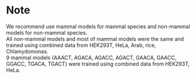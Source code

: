 # Note  
We recommend use mammal models for mammal species and non-mammal models for non-mammal species.  
All non-mammal models and most of mammal models were the same and trained using combined data from HEK293T, HeLa, Arab, rice, Chlamydomonas.  
9 mammal models (AAACT, AGACA, AGACC, AGACT, GAACA, GAACC, GGACC, TGACA, TGACT) were trained using combined data from HEK293T, HeLa.
